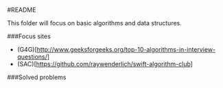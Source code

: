 #README

This folder will focus on basic algorithms and data structures.

###Focus sites
- (G4G)[http://www.geeksforgeeks.org/top-10-algorithms-in-interview-questions/]
- (SAC)[https://github.com/raywenderlich/swift-algorithm-club]

###Solved problems
